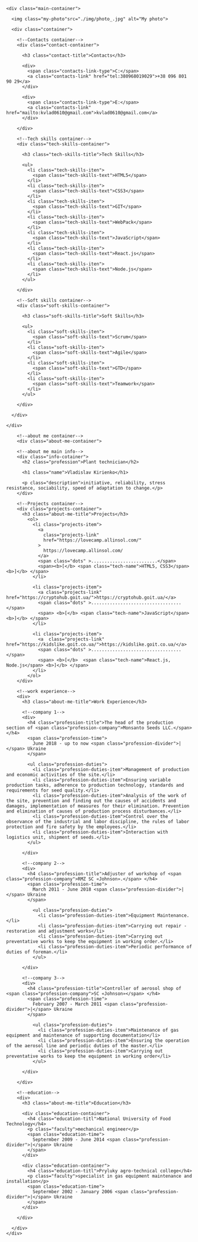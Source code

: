 <!DOCTYPE html>
<html lang="en">
<head>
  <meta charset="UTF-8">
  <meta name="viewport" content="width=device-width, initial-scale=1.0">
  <meta name="keywords" lang="en" content="Kirienko">
  <title>Vladislav Kirienko</title>
  <link rel="stylesheet" href="./css/style.css">
  <link href="https://fonts.googleapis.com/css2?family=Montserrat:wght@400;700&display=swap" rel="stylesheet">
</head>
<body>
  <!--main container-->
  <div class="wrapper">

  <aside class="sidebar">

    <div class="main-container">
        
      <img class="my-photo"src="./img/photo_.jpg" alt="My photo">

      <div class="container">

        <!--Contacts container-->
        <div class="contact-container">

          <h3 class="contact-title">Contacts</h3>

          <div>
            <span class="contacts-link-type">C:</span>
            <a class="contacts-link" href="tel:380968019029">+38 096 801 90 29</a>
          </div> 

          <div>
            <span class="contacts-link-type">E:</span>
            <a class="contacts-link" href="mailto:kvlad0610@gmail.com">kvlad0610@gmail.com</a>
          </div> 

        </div>

        <!--Tech skills container-->
        <div class="tech-skills-container">

          <h3 class="tech-skills-title">Tech Skills</h3>

          <ul>
            <li class="tech-skills-iten">
              <span class="tech-skills-text">HTML5</span>
            </li>
            <li class="tech-skills-iten">
              <span class="tech-skills-text">CSS3</span>
            </li>
            <li class="tech-skills-iten">
              <span class="tech-skills-text">GIT</span>
            </li>
            <li class="tech-skills-iten">
              <span class="tech-skills-text">WebPack</span>
            </li>
            <li class="tech-skills-iten">
              <span class="tech-skills-text">JavaScript</span>
            </li>
            <li class="tech-skills-iten">
              <span class="tech-skills-text">React.js</span>
            </li>
            <li class="tech-skills-iten">
              <span class="tech-skills-text">Node.js</span>
            </li>
          </ul>

        </div>

        <!--Soft skills container-->
        <div class="soft-skills-container">

          <h3 class="soft-skills-title">Soft Skills</h3>

          <ul>
            <li class="soft-skills-iten">
              <span class="soft-skills-text">Scrum</span>
            </li>
            <li class="soft-skills-iten">
              <span class="soft-skills-text">Agile</span>
            </li>
            <li class="soft-skills-iten">
              <span class="soft-skills-text">GTD</span>
            </li>
            <li class="soft-skills-iten">
              <span class="soft-skills-text">Teamwork</span>
            </li>
          </ul>

        </div>

      </div>

    </div>

  </aside>
    
        <!--about me container-->
        <div class="about-me-container">

        <!--about me main info-->
        <div class="info-cotainer">
          <h2 class="profession">Plant technician</h2>

          <h1 class="name">Vladislav Kirienko</h1>
      
          <p class="description">initiative, reliability, stress resistance, sociability, speed of adaptation to change.</p>
        </div>

        <!--Projects container-->
        <div class="projects-container">
          <h3 class="about-me-title">Projects</h3>
            <ol>
              <li class="projects-item">
                <a 
                  class="projects-link"
                  href="https://lovecamp.allinsol.com/"
                >
                  https://lovecamp.allinsol.com/
                </a> 
                <span class="dots" >.........................</span>
                <span><b>[</b> <span class="tech-name">HTML5, CSS3</span> <b>]</b> </span>
              </li>  

              <li class="projects-item">
                <a class="projects-link" href="https://cryptohub.goit.ua/">https://cryptohub.goit.ua/</a> 
                <span class="dots" >..................................</span>
                <span> <b>[</b> <span class="tech-name">JavaScript</span> <b>]</b> </span>
              </li> 

              <li class="projects-item">
                <a  class="projects-link" href="https://kidslike.goit.co.ua/">https://kidslike.goit.co.ua/</a> 
                <span class="dots" >..................................</span>
                <span> <b>[</b>  <span class="tech-name">React.js, Node.js</span> <b>]</b> </span>
              </li>  
            </ol>
        </div>

        <!--work experience-->
        <div>
          <h3 class="about-me-title">Work Experience</h3>

          <!--company 1-->
          <div>
            <h4 class="profession-title">The head of the production section of <span class="profession-company">Monsanto Seeds LLC.</span> </h4>
            <span class="profession-time">
              June 2018 - up to now <span class="profession-divider">|</span> Ukraine
            </span> 

            <ul class="profession-duties">
              <li class="profession-duties-item">Management of production and economic activities of the site.</li>
              <li class="profession-duties-item">Ensuring variable production tasks, adherence to production technology, standards and requirements for seed quality.</li>
              <li class="profession-duties-item">Analysis of the work of the site, prevention and finding out the causes of accidents and damages, implementation of measures for their elimination. Prevention and elimination of causes of production process disturbances.</li>
              <li class="profession-duties-item">Control over the observance of the industrial and labor discipline, the rules of labor protection and fire safety by the employees.</li>
              <li class="profession-duties-item">Interaction with logistics unit, shipment of seeds.</li>
            </ul>
              
          </div>

          <!--company 2-->
          <div>
            <h4 class="profession-title">Adjuster of workshop of <span class="profession-company">RMZ SC «Johnson».</span> </h4>
            <span class="profession-time">
              March 2011 - June 2018 <span class="profession-divider">|</span> Ukraine
            </span> 

              <ul class="profession-duties">
                <li class="profession-duties-item">Equipment Maintenance.</li>
                <li class="profession-duties-item">Carrying out repair - restoration and adjustment works</li>
                <li class="profession-duties-item">Carrying out preventative works to keep the equipment in working order.</li>
                <li class="profession-duties-item">Periodic performance of duties of foreman.</li>
              </ul>
                
          </div>

          <!--company 3-->
          <div>
            <h4 class="profession-title">Controller of aerosol shop of <span class="profession-company">SC «Johnson»</span> </h4>
            <span class="profession-time">
              February 2007 - March 2011 <span class="profession-divider">|</span> Ukraine
            </span> 

              <ul class="profession-duties">
                <li class="profession-duties-item">Maintenance of gas equipment and maintenance of supporting documentation</li>
                <li class="profession-duties-item">Ensuring the operation of the aerosol line and periodic duties of the master.</li>
                <li class="profession-duties-item">Carrying out preventative works to keep the equipment in working order</li>
              </ul>
                
          </div>

        </div>

        <!--education-->
        <div>
          <h3 class="about-me-title">Education</h3>

          <div class="education-container">
            <h4 class="education-titl">National University of Food Technology</h4>
            <p class="faculty">mechanical engineer</p>
            <span class="education-time">
              Septermber 2009 - June 2014 <span class="profession-divider">|</span> Ukraine
            </span>
          </div>

          <div class="education-container">
            <h4 class="education-titl">Pryluky agro-technical college</h4>
            <p class="faculty">specialist in gas equipment maintenance and installation</p>
            <span class="education-time">
              Septermber 2002 - January 2006 <span class="profession-divider">|</span> Ukraine
            </span>
          </div>

        </div>

      </div>
    </div>
</body>
</html>
